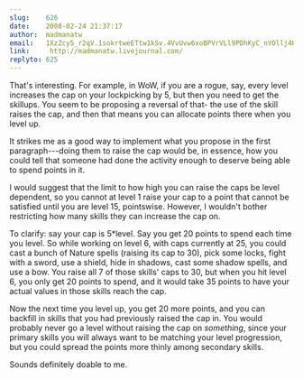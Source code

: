```yaml
---
slug:    626
date:    2008-02-24 21:37:17
author:  madmanatw
email:   1XzZcy5_r2qV.1sokrtweETtw1kSv.4VvUvw6xoBPVrVLl9PDhKyC_nYOllj4H1g==
link:     http://madmanatw.livejournal.com/
replyto: 625
---
```


That's interesting. For example, in WoW, if you are a rogue, say,
every level increases the cap on your lockpicking by 5, but then you
need to get the skillups. You seem to be proposing a reversal of that-
the use of the skill raises the cap, and then that means you can
allocate points there when you level up.

It strikes me as a good way to implement what you propose in the first
paragraph---doing them to raise the cap would be, in essence, how you
could tell that someone had done the activity enough to deserve being
able to spend points in it.

I would suggest that the limit to how high you can raise the caps be
level dependent, so you cannot at level 1 raise your cap to a point
that cannot be satisfied until you are level 15, pointswise. However,
I wouldn't bother restricting how many skills they can increase the
cap on.

To clarify: say your cap is 5*level. Say you get 20 points to spend
each time you level. So while working on level 6, with caps currently
at 25, you could cast a bunch of Nature spells (raising its cap to
30), pick some locks, fight with a sword, use a shield, hide in
shadows, cast some shadow spells, and use a bow. You raise all 7 of
those skills' caps to 30, but when you hit level 6, you only get 20
points to spend, and it would take 35 points to have your actual
values in those skills reach the cap.

Now the next time you level up, you get 20 more points, and you can
backfill in skills that you had previously raised the cap in. You
would probably never go a level without raising the cap on
_something_, since your primary skills you will always want to be
matching your level progression, but you could spread the points more
thinly among secondary skills.

Sounds definitely doable to me.

